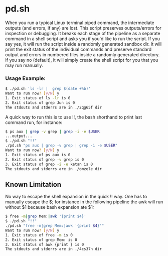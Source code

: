 # pd.sh
When you run a typical Linux terminal piped command, the intermediate outputs (and errors, if any) are lost. This script preserves outputs/errors for inspection or debugging. It breaks each stage of the pipeline as a separate command in a shell script and asks you if you'd like to run the script. If you say yes, it will run the script inside a randomly generated sandbox dir. It will print the exit status of the individual commands and preserve standard output and errors in numbered files inside a randomly generated directory. If you say no (default), it will simply create the shell script for you that you may run manually.

### Usage Example:

```bash
$ ./pd.sh 'ls -lr |  grep $(date +%b)'
Want to run now? [y/N] y
1. Exit status of ls -lr is 0
2. Exit status of grep Jun is 0
The stdouts and stderrs are in ./2qg65f dir
```

A quick way to run this is to use !!, the bash shorthand to print last command run, for instance:

```bash
$ ps aux | grep -v grep | grep -i -e $USER
...output...
$ ./pd.sh "!!"
./pd.sh "ps aux | grep -v grep | grep -i -e $USER"
Want to run now? [y/N] y
1. Exit status of ps aux is 0
2. Exit status of grep -v grep is 0
3. Exit status of grep -i -e ketan is 0
The stdouts and stderrs are in ./omzele dir
```

## Known Limitation
No way to escape the shell expansion in the quick !! way. One has to manually escape the $; for instance in the following pipeline the awk will run without $1 because bash expansion ate $1:

```bash
$ free -m|grep Mem:|awk '{print $4}'
$ ./pd.sh "!!"
./pd.sh "free -m|grep Mem:|awk '{print $4}'"
Want to run now? [y/N] y
1. Exit status of free -m is 0
2. Exit status of grep Mem: is 0
3. Exit status of awk {print } is 0
The stdouts and stderrs are in ./4cs37n dir
```
